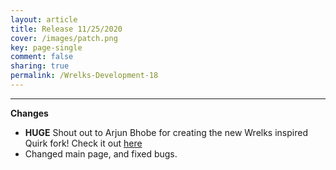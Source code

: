 ```yaml
---
layout: article
title: Release 11/25/2020
cover: /images/patch.png
key: page-single
comment: false
sharing: true
permalink: /Wrelks-Development-18
---
```

   
---
   
**Changes**

- **HUGE** Shout out to Arjun Bhobe for creating the new Wrelks inspired Quirk fork! Check it out [here](https://wrelks.com/quirk.html)
- Changed main page, and fixed bugs.
